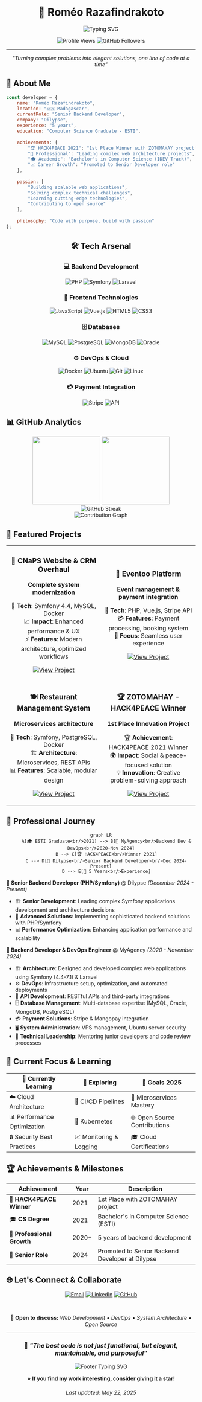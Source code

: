 <div align="center">

# 🚀 Roméo Razafindrakoto

<img src="https://readme-typing-svg.herokuapp.com?font=Fira+Code&size=30&pause=1000&color=3B82F6&center=true&vCenter=true&width=600&lines=Senior+Backend+Developer;PHP+%7C+Symfony+Expert;5+Years+Experience;HACK4PEACE+2021+Winner;Building+the+Future+with+Code" alt="Typing SVG" />

<p align="center">
  <img src="https://komarev.com/ghpvc/?username=dahromy&label=Profile%20views&color=0e75b6&style=flat" alt="Profile Views" />
  <img src="https://img.shields.io/github/followers/dahromy?label=Followers&style=social" alt="GitHub Followers" />
</p>

---

*"Turning complex problems into elegant solutions, one line of code at a time"*

</div>

## 🌟 About Me

```javascript
const developer = {
    name: "Roméo Razafindrakoto",
    location: "🇲🇬 Madagascar",
    currentRole: "Senior Backend Developer",
    company: "Dilypse",
    experience: "5 years",
    education: "Computer Science Graduate - ESTI",
    
    achievements: {
        "🏆 HACK4PEACE 2021": "1st Place Winner with ZOTOMAHAY project",
        "💼 Professional": "Leading complex web architecture projects",
        "🎓 Academic": "Bachelor's in Computer Science (IDEV Track)",
        "📈 Career Growth": "Promoted to Senior Developer role"
    },
    
    passion: [
        "Building scalable web applications",
        "Solving complex technical challenges", 
        "Learning cutting-edge technologies",
        "Contributing to open source"
    ],
    
    philosophy: "Code with purpose, build with passion"
};
```

<div align="center">

## 🛠️ Tech Arsenal

### 💻 Backend Development
![PHP](https://img.shields.io/badge/PHP-777BB4?style=for-the-badge&logo=php&logoColor=white)
![Symfony](https://img.shields.io/badge/Symfony-000000?style=for-the-badge&logo=symfony&logoColor=white)
![Laravel](https://img.shields.io/badge/Laravel-FF2D20?style=for-the-badge&logo=laravel&logoColor=white)

### 🎨 Frontend Technologies
![JavaScript](https://img.shields.io/badge/JavaScript-F7DF1E?style=for-the-badge&logo=javascript&logoColor=black)
![Vue.js](https://img.shields.io/badge/Vue.js-4FC08D?style=for-the-badge&logo=vue.js&logoColor=white)
![HTML5](https://img.shields.io/badge/HTML5-E34F26?style=for-the-badge&logo=html5&logoColor=white)
![CSS3](https://img.shields.io/badge/CSS3-1572B6?style=for-the-badge&logo=css3&logoColor=white)

### 🗄️ Databases
![MySQL](https://img.shields.io/badge/MySQL-4479A1?style=for-the-badge&logo=mysql&logoColor=white)
![PostgreSQL](https://img.shields.io/badge/PostgreSQL-316192?style=for-the-badge&logo=postgresql&logoColor=white)
![MongoDB](https://img.shields.io/badge/MongoDB-4EA94B?style=for-the-badge&logo=mongodb&logoColor=white)
![Oracle](https://img.shields.io/badge/Oracle-F80000?style=for-the-badge&logo=oracle&logoColor=white)

### ⚙️ DevOps & Cloud
![Docker](https://img.shields.io/badge/Docker-2496ED?style=for-the-badge&logo=docker&logoColor=white)
![Ubuntu](https://img.shields.io/badge/Ubuntu-E95420?style=for-the-badge&logo=ubuntu&logoColor=white)
![Git](https://img.shields.io/badge/Git-F05032?style=for-the-badge&logo=git&logoColor=white)
![Linux](https://img.shields.io/badge/Linux-FCC624?style=for-the-badge&logo=linux&logoColor=black)

### 💳 Payment Integration
![Stripe](https://img.shields.io/badge/Stripe-008CDD?style=for-the-badge&logo=stripe&logoColor=white)
![API](https://img.shields.io/badge/RESTful_API-009688?style=for-the-badge&logo=fastapi&logoColor=white)

</div>

## 📊 GitHub Analytics

<div align="center">

<img height="180em" src="https://github-readme-stats.vercel.app/api?username=dahromy&show_icons=true&theme=react&include_all_commits=true&count_private=true&hide_border=true&bg_color=0D1117&title_color=3B82F6&text_color=FFFFFF&icon_color=3B82F6"/>

<img height="180em" src="https://github-readme-stats.vercel.app/api/top-langs/?username=dahromy&layout=compact&theme=react&hide_border=true&bg_color=0D1117&title_color=3B82F6&text_color=FFFFFF"/>

</div>

<div align="center">

<img src="https://streak-stats.demolab.com/?user=dahromy&theme=react&hide_border=true&background=0D1117&stroke=3B82F6&ring=3B82F6&fire=FF6B35&currStreakLabel=FFFFFF" alt="GitHub Streak" />

</div>

<div align="center">

<img src="https://github-readme-activity-graph.vercel.app/graph?username=dahromy&theme=react-dark&hide_border=true&bg_color=0D1117&color=3B82F6&line=3B82F6&point=FFFFFF" alt="Contribution Graph" />

</div>

## 🚀 Featured Projects

<div align="center">

<table>
<tr>
<td align="center" width="50%">

### 🏢 CNaPS Website & CRM Overhaul
**Complete system modernization**

🔧 **Tech**: Symfony 4.4, MySQL, Docker  
📈 **Impact**: Enhanced performance & UX  
⚡ **Features**: Modern architecture, optimized workflows

[![View Project](https://img.shields.io/badge/View-Project-blue?style=for-the-badge)](https://github.com/dahromy)

</td>
<td align="center" width="50%">

### 🎉 Eventoo Platform
**Event management & payment integration**

🔧 **Tech**: PHP, Vue.js, Stripe API  
💳 **Features**: Payment processing, booking system  
🎯 **Focus**: Seamless user experience

[![View Project](https://img.shields.io/badge/View-Project-blue?style=for-the-badge)](https://github.com/dahromy)

</td>
</tr>
<tr>
<td align="center" width="50%">

### 🍽️ Restaurant Management System
**Microservices architecture**

🔧 **Tech**: Symfony, PostgreSQL, Docker  
🏗️ **Architecture**: Microservices, REST APIs  
📊 **Features**: Scalable, modular design

[![View Project](https://img.shields.io/badge/View-Project-blue?style=for-the-badge)](https://github.com/dahromy)

</td>
<td align="center" width="50%">

### 🏆 ZOTOMAHAY - HACK4PEACE Winner
**1st Place Innovation Project**

🏆 **Achievement**: HACK4PEACE 2021 Winner  
🌍 **Impact**: Social & peace-focused solution  
💡 **Innovation**: Creative problem-solving approach

[![View Project](https://img.shields.io/badge/View-Project-gold?style=for-the-badge)](https://github.com/dahromy)

</td>
</tr>
</table>

</div>

## 💼 Professional Journey

<div align="center">

```mermaid
graph LR
    A[🎓 ESTI Graduate<br/>2021] --> B[💼 MyAgency<br/>Backend Dev & DevOps<br/>2020-Nov 2024]
    B --> C[🏆 HACK4PEACE<br/>Winner 2021]
    C --> D[🚀 Dilypse<br/>Senior Backend Developer<br/>Dec 2024-Present]
    D --> E[🌟 5 Years<br/>Experience]
```

</div>

**🚀 Senior Backend Developer (PHP/Symfony)** @ Dilypse *(December 2024 - Present)*

- 🏗️ **Senior Development**: Leading complex Symfony applications development and architecture decisions
- 🔧 **Advanced Solutions**: Implementing sophisticated backend solutions with PHP/Symfony
- 📊 **Performance Optimization**: Enhancing application performance and scalability

**💼 Backend Developer & DevOps Engineer** @ MyAgency *(2020 - November 2024)*

- 🏗️ **Architecture**: Designed and developed complex web applications using Symfony (4.4-7.1) & Laravel
- ⚙️ **DevOps**: Infrastructure setup, optimization, and automated deployments
- 🔌 **API Development**: RESTful APIs and third-party integrations
- 🗄️ **Database Management**: Multi-database expertise (MySQL, Oracle, MongoDB, PostgreSQL)
- 💳 **Payment Solutions**: Stripe & Mangopay integration
- 🖥️ **System Administration**: VPS management, Ubuntu server security
- 👥 **Technical Leadership**: Mentoring junior developers and code review processes

## 🎯 Current Focus & Learning

<div align="center">

| 🌱 Currently Learning | 🔬 Exploring | 🎯 Goals 2025 |
|----------------------|-------------|---------------|
| ☁️ Cloud Architecture | 🔄 CI/CD Pipelines | 🚀 Microservices Mastery |
| 📊 Performance Optimization | 🐳 Kubernetes | 🌐 Open Source Contributions |
| 🔒 Security Best Practices | 📈 Monitoring & Logging | 🎓 Cloud Certifications |

</div>

## 🏆 Achievements & Milestones

<div align="center">

| Achievement | Year | Description |
|------------|------|-------------|
| 🥇 **HACK4PEACE Winner** | 2021 | 1st Place with ZOTOMAHAY project |
| 🎓 **CS Degree** | 2021 | Bachelor's in Computer Science (ESTI) |
| 💼 **Professional Growth** | 2020+ | 5 years of backend development |
| 🚀 **Senior Role** | 2024 | Promoted to Senior Backend Developer at Dilypse |

</div>

## 🌐 Let's Connect & Collaborate

<div align="center">

[![Email](https://img.shields.io/badge/📧_Email-romeorazaf@gmail.com-EA4335?style=for-the-badge&logo=gmail&logoColor=white)](mailto:romeorazaf@gmail.com)
[![LinkedIn](https://img.shields.io/badge/💼_LinkedIn-Roméo_Razafindrakoto-0A66C2?style=for-the-badge&logo=linkedin&logoColor=white)](https://www.linkedin.com/in/dahromy)
[![GitHub](https://img.shields.io/badge/👨‍💻_GitHub-dahromy-181717?style=for-the-badge&logo=github&logoColor=white)](https://github.com/dahromy)

<br/>

**💬 Open to discuss:** *Web Development • DevOps • System Architecture • Open Source*

</div>

---

<div align="center">

### 💭 *"The best code is not just functional, but elegant, maintainable, and purposeful"*

<img src="https://readme-typing-svg.herokuapp.com?font=Fira+Code&size=16&pause=1000&color=6B7280&center=true&vCenter=true&width=600&lines=Thanks+for+visiting+my+profile!;Let's+build+something+amazing+together!;Always+learning%2C+always+growing!" alt="Footer Typing SVG" />

**⭐ If you find my work interesting, consider giving it a star!**

*Last updated: May 22, 2025*

</div>
